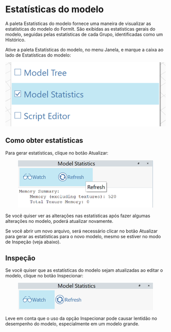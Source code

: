 # Estatísticas do modelo

A paleta Estatísticas do modelo fornece uma maneira de visualizar as estatísticas do modelo do FormIt. São exibidas as estatísticas gerais do modelo, seguidas pelas estatísticas de cada Grupo, identificadas como um Histórico. 

Ative a paleta Estatísticas do modelo, no menu Janela, e marque a caixa ao lado de Estatísticas do modelo:

![](../.gitbook/assets/ModelStatisticsMenu.png)

## Como obter estatísticas

Para gerar estatísticas, clique no botão Atualizar:

<figure><img src="../.gitbook/assets/ModelStatisticsRefresh.png" alt=""><figcaption></figcaption></figure>

Se você quiser ver as alterações nas estatísticas após fazer algumas alterações no modelo, poderá atualizar novamente.

Se você abrir um novo arquivo, será necessário clicar no botão Atualizar para gerar as estatísticas para o novo modelo, mesmo se estiver no modo de Inspeção (veja abaixo).

## Inspeção

Se você quiser que as estatísticas do modelo sejam atualizadas ao editar o modelo, clique no botão Inspecionar:

<figure><img src="../.gitbook/assets/ModelStatisticsWatch (1).png" alt=""><figcaption></figcaption></figure>

Leve em conta que o uso da opção Inspecionar pode causar lentidão no desempenho do modelo, especialmente em um modelo grande.
